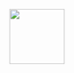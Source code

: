 <div id="header" align="center">
  <img src="[https://media.giphy.com/media/M9gbBd9nbDrOTu1Mqx/giphy.gif](https://media.giphy.com/media/v1.Y2lkPTc5MGI3NjExdjFnb3ZiNWQyOW92d2gyOWY0MGVid3g5YjNianJ5cmkyZWFtam04ZyZlcD12MV9pbnRlcm5hbF9naWZfYnlfaWQmY3Q9Zw/l4FGnmGm7hyAFa9FK/giphy.gif)https://media.giphy.com/media/v1.Y2lkPTc5MGI3NjExdjFnb3ZiNWQyOW92d2gyOWY0MGVid3g5YjNianJ5cmkyZWFtam04ZyZlcD12MV9pbnRlcm5hbF9naWZfYnlfaWQmY3Q9Zw/l4FGnmGm7hyAFa9FK/giphy.gif" width="100"/>
</div>
